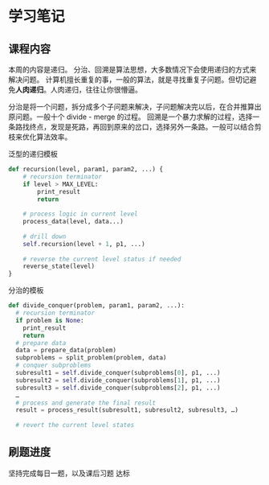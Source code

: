 # 学习笔记

## 课程内容
本周的内容是递归。
分治、回溯是算法思想，大多数情况下会使用递归的方式来解决问题。
计算机擅长重复的事，一般的算法，就是寻找重复子问题。但切记避免**人肉递归**。人肉递归，往往让你很懵逼。

分治是将一个问题，拆分成多个子问题来解决，子问题解决完以后，在合并推算出原问题。一般十个 divide - merge 的过程。
回溯是一个暴力求解的过程，选择一条路找终点，发现是死路，再回到原来的岔口，选择另外一条路。一般可以结合剪枝来优化算法效率。

泛型的递归模板
```python
def recursion(level, param1, param2, ...) {
    # recursion terminator
    if level > MAX_LEVEL:
        print_result
        return 
    
    # process logic in current level
    process_data(level, data...) 
    
    # drill down
    self.recursion(level + 1, p1, ...)
    
    # reverse the current level status if needed
    reverse_state(level)
}
```

分治的模板
```Python
def divide_conquer(problem, param1, param2, ...): 
  # recursion terminator 
  if problem is None: 
	print_result 
	return 
  # prepare data 
  data = prepare_data(problem) 
  subproblems = split_problem(problem, data) 
  # conquer subproblems 
  subresult1 = self.divide_conquer(subproblems[0], p1, ...) 
  subresult2 = self.divide_conquer(subproblems[1], p1, ...) 
  subresult3 = self.divide_conquer(subproblems[2], p1, ...) 
  …
  # process and generate the final result 
  result = process_result(subresult1, subresult2, subresult3, …)
	
  # revert the current level states
```

## 刷题进度
坚持完成每日一题，以及课后习题 达标
